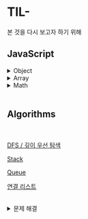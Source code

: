 <!-- @format -->

# TIL-

본 것을 다시 보고자 하기 위해

## JavaScript

<details>
  <summary>Object</summary>
<br/>

[객체 프로퍼티 존재](./JavaScript/Object/%EA%B0%9D%EC%B2%B4%20%ED%94%84%EB%A1%9C%ED%8D%BC%ED%8B%B0%20%EC%A1%B4%EC%9E%AC.md)

[객체 프로퍼티 열거](./JavaScript/Object/%EA%B0%9D%EC%B2%B4%20%ED%94%84%EB%A1%9C%ED%8D%BC%ED%8B%B0%20%EC%97%B4%EA%B1%B0.md)

  </details>
  <details>
  <summary>Array</summary>
<br/>

[정렬](./JavaScript/Array/%EC%A0%95%EB%A0%AC.md)

  </details>

<details>
  <summary>Math</summary>
<br/>

[소수점](./JavaScript/Math/Math.md)

## </details>

<br/>

## Algorithms

<br/>

[DFS / 깊이 우선 탐색](./Algorithms/DFS.md)

[Stack](./Algorithms/Stack.md)

[Queue](./Algorithms/Queue.md)

[연결 리스트](./Algorithms/%EC%97%B0%EA%B2%B0%20%EB%A6%AC%EC%8A%A4%ED%8A%B8.md)

<br/>

<details>
  <summary>문제 해결</summary>
<br/>

[중복 값 개수 구하기](./Algorithms/%EC%A4%91%EB%B3%B5%20%EA%B0%92%20%EA%B0%9C%EC%88%98%20%EA%B5%AC%ED%95%98%EA%B8%B0.md)

  </details>
